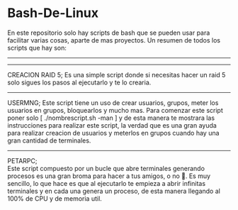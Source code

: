# Bash-De-Linux
En este repositorio solo hay scripts de bash que se pueden usar para facilitar varias cosas, aparte de mas proyectos.
Un resumen de todos los scripts que hay son:

*****************************************************************************************************************************
*****************************************************************************************************************************
CREACION RAID 5;
Es una simple script donde si necesitas hacer un raid 5 solo sigues los pasos al ejecutarlo y te lo crearia.

*****************************************************************************************************************************          
USERMNG; 
Este script tiene un uso de crear usuarios, grupos, meter los usuarios en grupos, bloquearlos y mucho mas.
Para comenzar este script poner solo [ ./nombrescript.sh -man ] y de esta manera te mostrara las instrucciones
para realizar este script, la verdad que es una gran ayuda para realizar creacion de usuarios y meterlos en grupos
cuando hay una gran cantidad de terminales.

*****************************************************************************************************************************                                              
PETARPC;                                                                                                                                                                 
Este script compuesto por un bucle que abre terminales generando procesos es una gran broma para hacer a tus amigos, o no 🤣.
Es muy sencillo, lo que hace es que al ejecutarlo te empieza a abrir infinitas terminales y en cada una genera un proceso,
de esta manera llegando al 100% de CPU y de memoria util.
